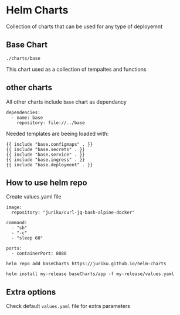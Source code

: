 # Helm Charts

Collection of charts that can be used for any type of deployemnt


## Base Chart

`./charts/base`

This chart used as a collection of tempaltes and functions

## other charts

All other charts include `base` chart as dependancy
```
dependencies:
  - name: base
    repository: file://../base
```

Needed templates are beeing loaded with:
```
{{ include "base.configmaps" . }}
{{ include "base.secrets" . }}
{{ include "base.service" . }}
{{ include "base.ingress" . }}
{{ include "base.deployment" . }}
```

## How to use helm repo

Create values.yaml file
```
image:
  repository: "juriku/curl-jq-bash-alpine-docker"

command:
  - "sh"
  - "-c"
  - "sleep 60"

ports:
  - containerPort: 8080
```

```
helm repo add baseCharts https://juriku.github.io/helm-charts
```

```
helm install my-release baseCharts/app -f my-release/values.yaml
```

## Extra options

Check default `values.yaml` file for extra parameters